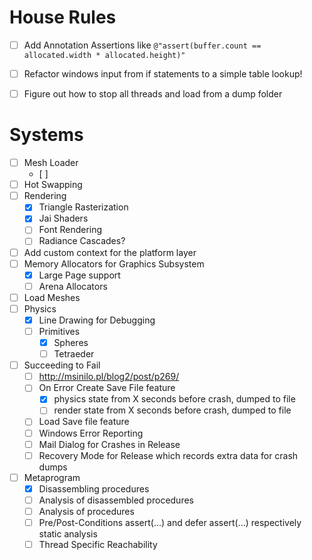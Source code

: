 # House Rules

- [ ] Add Annotation Assertions like ``@"assert(buffer.count == allocated.width * allocated.height)"`` 

- [ ] Refactor windows input from if statements to a simple table lookup!
- [ ] Figure out how to stop all threads and load from a dump folder


# Systems
- [ ] Mesh Loader
	- [ ] 
- [ ] Hot Swapping
- [ ] Rendering
	- [x] Triangle Rasterization
	- [x] Jai Shaders
	- [ ] Font Rendering
	- [ ] Radiance Cascades?
- [ ] Add custom context for the platform layer
- [ ] Memory Allocators for Graphics Subsystem
	- [x] Large Page support
	- [ ] Arena Allocators
- [ ] Load Meshes
- [ ] Physics
	- [x] Line Drawing for Debugging
	- [ ] Primitives
		- [x] Spheres
		- [ ] Tetraeder
- [ ] Succeeding to Fail
	- [ ] http://msinilo.pl/blog2/post/p269/
	- [ ] On Error Create Save File feature
		- [x] physics state from X seconds before crash, dumped to file
		- [ ] render  state from X seconds before crash, dumped to file
	- [ ] Load Save file feature
	- [ ] Windows Error Reporting
	- [ ] Mail Dialog for Crashes in Release
	- [ ] Recovery Mode for Release which records extra data for crash dumps 
- [ ] Metaprogram
	- [x] Disassembling procedures
	- [ ] Analysis of disassembled procedures
	- [ ] Analysis of procedures
	- [ ] Pre/Post-Conditions assert(...) and defer assert(...) respectively static analysis
	- [ ] Thread Specific Reachability
